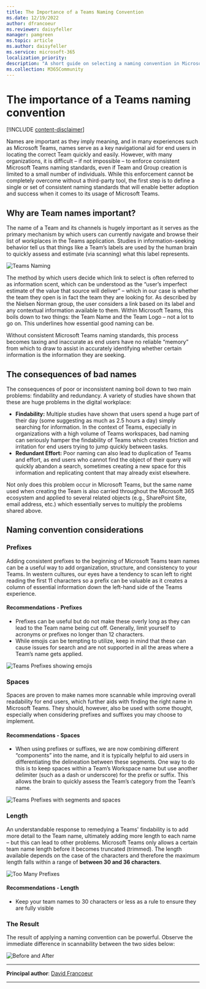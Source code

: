 ```yaml
---
title: The Importance of a Teams Naming Convention
ms.date: 12/19/2022
author: dfrancoeur
ms.reviewer: daisyfeller
manager: pamgreen
ms.topic: article
ms.author: daisyfeller
ms.service: microsoft-365
localization_priority: 
description: "A short guide on selecting a naming convention in Microsoft Teams."
ms.collection: M365Community
---
```


# The importance of a Teams naming convention

[!INCLUDE [content-disclaimer](includes/content-disclaimer.md)]

Names are important as they imply meaning, and in many experiences such as Microsoft Teams, names serve as a key navigational aid for end users in locating the correct Team quickly and easily. However, with many organizations, it is difficult – if not impossible – to enforce consistent Microsoft Teams naming standards, even if Team and Group creation is limited to a small number of individuals. While this enforcement cannot be completely overcome without a third-party tool, the first step is to define a single or set of consistent naming standards that will enable better adoption and success when it comes to its usage of Microsoft Teams.

## Why are Team names important?

The name of a Team and its channels is hugely important as it serves as the primary mechanism by which users can currently navigate and browse their list of workplaces in the Teams application. Studies in information-seeking behavior tell us that things like a Team’s labels are used by the human brain to quickly assess and estimate (via scanning) what this label represents.

![Teams Naming](media/microsoft-teams-naming-importance/UserNavigatingTeams.png)

The method by which users decide which link to select is often referred to as information scent, which can be understood as the “user’s imperfect estimate of the value that source will deliver” – which in our case is whether the team they open is in fact the team they are looking for. As described by the Nielsen Norman group, the user considers a link based on its label and any contextual information available to them. Within Microsoft Teams, this boils down to two things: the Team Name and the Team Logo – not a lot to go on. This underlines how essential good naming can be.

Without consistent Microsoft Teams naming standards, this process becomes taxing and inaccurate as end users have no reliable “memory” from which to draw to assist in accurately identifying whether certain information is the information they are seeking.

## The consequences of bad names

The consequences of poor or inconsistent naming boil down to two main problems: findability and redundancy. A variety of studies have shown that these are huge problems in the digital workplace:

- **Findability:** Multiple studies have shown that users spend a huge part of their day (some suggesting as much as 2.5 hours a day) simply searching for information. In the context of Teams, especially in organizations with a high volume of Teams workspaces, bad naming can seriously hamper the findability of Teams which creates friction and irritation for end users trying to jump quickly between tasks.
- **Redundant Effort:** Poor naming can also lead to duplication of Teams and effort, as end users who cannot find the object of their query will quickly abandon a search, sometimes creating a new space for this information and replicating content that may already exist elsewhere.

Not only does this problem occur in Microsoft Teams, but the same name used when creating the Team is also carried throughout the Microsoft 365 ecosystem and applied to several related objects (e.g., SharePoint Site, email address, etc.) which essentially serves to multiply the problems shared above.

## Naming convention considerations

### Prefixes

Adding consistent prefixes to the beginning of Microsoft Teams team names can be a useful way to add organization, structure, and consistency to your Teams. In western cultures, our eyes have a tendency to scan left to right reading the first 11 characters so a prefix can be valuable as it creates a column of essential information down the left-hand side of the Teams experience.

#### Recommendations - Prefixes

- Prefixes can be useful but do not make these overly long as they can lead to the Team name being cut off. Generally, limit yourself to acronyms or prefixes no longer than 12 characters.
- While emojis can be tempting to utilize, keep in mind that these can cause issues for search and are not supported in all the areas where a Team’s name gets applied.

![Teams Prefixes showing emojis](media/microsoft-teams-naming-importance/Prefixes.png)

### Spaces

Spaces are proven to make names more scannable while improving overall readability for end users, which further aids with finding the right name in Microsoft Teams. They should, however, also be used with some thought, especially when considering prefixes and suffixes you may choose to implement.

#### Recommendations - Spaces

- When using prefixes or suffixes, we are now combining different “components” into the name, and it is typically helpful to aid users in differentiating the delineation between these segments. One way to do this is to keep spaces within a Team’s Workspace name but use another delimiter (such as a dash or underscore) for the prefix or suffix. This allows the brain to quickly assess the Team’s category from the Team’s name.

![Teams Prefixes with segments and spaces](media/microsoft-teams-naming-importance/nameBreakdown.png)

### Length

An understandable response to remedying a Teams' findability is to add more detail to the Team name, ultimately adding more length to each name – but this can lead to other problems. Microsoft Teams only allows a certain team name length before it becomes truncated (trimmed). The length available depends on the case of the characters and therefore the maximum length falls within a range of **between 30 and 36 characters**.

![Too Many Prefixes](media/microsoft-teams-naming-importance/toomanyprefixes.png)

#### Recommendations - Length

- Keep your team names to 30 characters or less as a rule to ensure they are fully visible

### The Result

The result of applying a naming convention can be powerful. Observe the immediate difference in scannability between the two sides below:

![Before and After](media/microsoft-teams-naming-importance/BeforeAndAfter.png)

---

**Principal author**: [David Francoeur](https://www.linkedin.com/in/dfrancoeur/)

---
